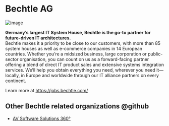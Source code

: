 # Bechtle AG

![image](https://github.com/user-attachments/assets/3846ae5d-29eb-4fc0-8dbb-3b392e955b60)


**Germany’s largest IT System House, Bechtle is the go-to partner for future-driven IT architectures.**<br/>
Bechtle makes it a priority to be close to our customers, with more than 85 system houses as well as e-commerce companies in 14 European countries. Whether you’re a midsized business, large corporation or public-sector organisation, you can count on us as a forward-facing partner offering a blend of direct IT product sales and extensive systems integration services. We’ll help you obtain everything you need, wherever you need it—locally, in Europe and worldwide through our IT alliance partners on every continent.


Learn more at https://jobs.bechtle.com/ 

## Other Bechtle related organizations @github

- [AV Software Solutions 360°](https://github.com/bechtleav360)
